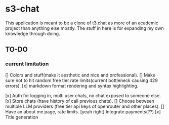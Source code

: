 # s3-chat

This application is meant to be a clone of t3.chat as more of an academic project than anything else mostly.
The stuff in here is for expanding my own knowledge through doing.


## TO-DO

### current limitation
[] Colors and stuff(make it aesthetic and nice and professional).
[] Make sure not to hit random free tier rate limits(current bottleneck causing 429 errors).
[x] markdown format rendering and syntax highlighting.

[x] Auth for logging in, multi user chats, no chat exposed to someone else.
[x] Store chats (have history of call previous chats).
[] Choose between multiple LLM providers (free tier api keys of openrouter and other places).
[] Have an about me page, rate limits.
[yeah right] Integrate payments(??)
[x] Title generation
